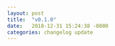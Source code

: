```yaml
---
layout: post
title:  "v0.1.0"
date:   2018-12-31 15:24:38 -0800
categories: changelog update
---
```

